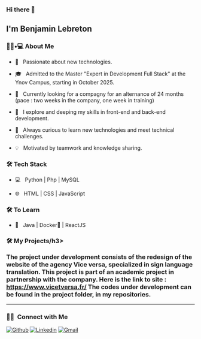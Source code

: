 ### Hi there 👋<h2> I'm Benjamin Lebreton </h2>

<h3> 👨🏻•💻 About Me </h3>



- 🤔 &nbsp; Passionate about new technologies.

- 🎓 &nbsp; Admitted to the Master "Expert in Development Full Stack" at the Ynov Campus, starting in October 2025.

- 💼 &nbsp; Currently looking for a compagny for an alternance of 24 months (pace : two weeks in the company, one week in training)

- 🌱 &nbsp; I explore and deeping my skills in front-end and back-end development.

- 🚀 &nbsp; Always curious to learn new technologies and meet technical challenges.

- 💡 &nbsp; Motivated by teamwork and knowledge sharing.



<h3>🛠 Tech Stack</h3>



- 💻 &nbsp; Python | Php | MySQL

- 🌐 &nbsp; HTML | CSS | JavaScript

<!--

- 🛢 &nbsp; MySQL

- 🔧 &nbsp; Git | Markdown | Selenium | Tidyverse

-->


<h3>🛠 To Learn</h3>

- 🔧 &nbsp; Java | Docker🐳 | ReactJS

<h3>🛠 My Projects/h3>

The project under development consists of the redesign of the website of the agency Vice versa, specialized in sign language translation. This project is part of an academic project in partnership with the company. Here is the link to site : https://www.vicetversa.fr/
The codes under development can be found in the project folder, in my repositories.

<hr>

<h3> 🤝🏻 &nbsp;Connect with Me </h3>

[![Github](https://img.shields.io/badge/-Github-000?style=flat&logo=Github&logoColor=white)](https://github.com/Benjdu94)
[![Linkedin](https://img.shields.io/badge/-LinkedIn-blue?style=flat&logo=Linkedin&logoColor=white)](https://www.linkedin.com/in/benjamin-lebreton/)
[![Gmail](https://img.shields.io/badge/-Gmail-c14438?style=flat&logo=Gmail&logoColor=white)](mailto:lebreton.benjamin.j@gmail.com)
